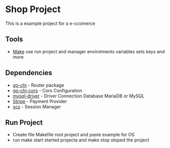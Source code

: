 # Shop Project

This is a example project for a e-ccomerce

## Tools
- [Make](https://www.gnu.org/software/make/manual/) use run project and manager envirotments variables sets keys and more

## Dependencies
- [go-chi](https://github.com/go-chi/chi) - Router package
- [go-chi-cors](https://github.com/go-chi/cors) - Cors Configuration
- [mysql-driver](https://github.com/go-sql-driver/mysql) - Driver Connection Database MariaDB or MySQL
- [Stripe](https://github.com/stripe/stripe-go) - Payment Provider
- [scs](https://github.com/alexedwards/scs) - Session Manager

## Run Project
- Create file Makefile root project and paste example for OS
- run make start started projecta and make stop stoped the project